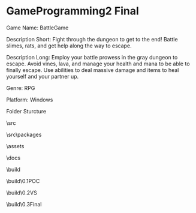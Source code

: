 # GameProgramming2 Final
Game Name: BattleGame

Description Short:  Fight through the dungeon to get to the end! Battle slimes, rats, and get help along the way to escape.

Description Long:	Employ your battle prowess in the gray dungeon to escape. Avoid vines, lava, and manage your health and mana to be able to finally escape. Use abilities to deal massive damage and items to heal yourself and your partner up.

Genre: RPG

Platform: Windows

Folder Sturcture

\src

\src\packages

\assets

\docs

\build

\build\0.1POC

\build\0.2VS

\build\0.3Final
